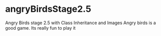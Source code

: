 # angryBirdsStage2.5
Angry Birds stage 2.5 with Class Inheritance and Images
Angry birds is a good game. Its really fun to play it
